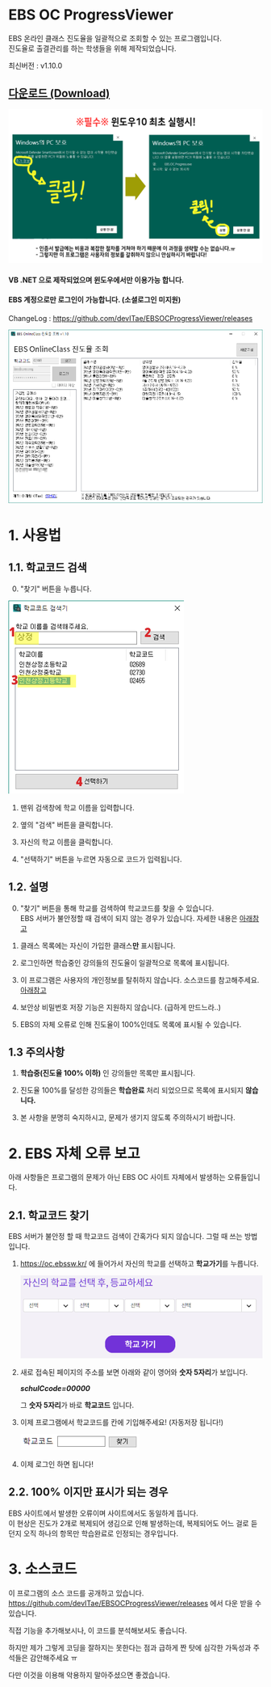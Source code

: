 # EBS OC ProgressViewer
EBS 온라인 클래스 진도율을 일괄적으로 조회할 수 있는 프로그램입니다.  
진도율로 출결관리를 하는 학생들을 위해 제작되었습니다.  

최신버전 : v1.10.0 

## [다운로드 (Download)](https://github.com/devITae/EBSOCProgressViewer/releases/download/1.10.0/EBS.OC.Progress.exe)
![최초 실행시](./img/first_notice.png)
#### VB .NET 으로 제작되었으며 윈도우에서만 이용가능 합니다.
#### EBS 계정으로만 로그인이 가능합니다. (소셜로그인 미지원)
ChangeLog : https://github.com/devITae/EBSOCProgressViewer/releases  


![메인 스크린샷](./img/screenshot2.png)

# 1. 사용법
## 1.1. 학교코드 검색
0. "찾기" 버튼을 누릅니다.

![설명](./img/search_cap.png)

1. 맨위 검색창에 학교 이름을 입력합니다.

2. 옆의 "검색" 버튼을 클릭합니다.

3. 자신의 학교 이름을 클릭합니다.

4. "선택하기" 버튼을 누르면 자동으로 코드가 입력됩니다.

## 1.2. 설명

0. "찾기" 버튼을 통해 학교를 검색하여 학교코드를 찾을 수 있습니다.  
EBS 서버가 불안정할 때 검색이 되지 않는 경우가 있습니다. 자세한 내용은 [아래참고](#22-100-이지만-표시가-되는-경우)

1. 클래스 목록에는 자신이 가입한 클래스**만** 표시됩니다.

2. 로그인하면 학습중인 강의들의 진도율이 일괄적으로 목록에 표시됩니다.

3. 이 프로그램은 사용자의 개인정보를 탈취하지 않습니다. 소스코드를 참고해주세요. [아래참고](#3-소스코드)

4. 보안상 비밀번호 저장 기능은 지원하지 않습니다. (급하게 만드느라..)

5. EBS의 자체 오류로 인해 진도율이 100%인데도 목록에 표시될 수 있습니다.

## 1.3 주의사항

1. **학습중(진도율 100% 이하)** 인 강의들만 목록만 표시됩니다.

2. 진도율 100%를 달성한 강의들은 **학습완료** 처리 되었으므로 목록에 표시되지 **않습니다.**

3. 본 사항을 분명히 숙지하시고, 문제가 생기지 않도록 주의하시기 바랍니다.

# 2. EBS 자체 오류 보고
아래 사항들은 프로그램의 문제가 아닌 EBS OC 사이트 자체에서 발생하는 오류들입니다.

## 2.1. 학교코드 찾기
EBS 서버가 불안정 할 때 학교코드 검색이 간혹가다 되지 않습니다. 그럴 때 쓰는 방법입니다.

1. <a href="https://oc.ebssw.kr/" target="_blank">https://oc.ebssw.kr/</a> 에 들어가서 자신의 학교를 선택하고 **학교가기**를 누릅니다.

	![학교 선택](./img/selectSch.PNG)

2. 새로 접속된 페이지의 주소를 보면 아래와 같이 영어와 **숫자 5자리**가 보입니다.

	***schulCcode=00000***

	그 **숫자 5자리**가 바로 **학교코드** 입니다.
3. 이제 프로그램에서 학교코드를 칸에 기입해주세요! (자동저장 됩니다!)

	![학교코드 칸](./img/schbox.PNG)
	
4. 이제 로그인 하면 됩니다!

## 2.2. 100% 이지만 표시가 되는 경우
EBS 사이트에서 발생한 오류이며 사이트에서도 동일하게 뜹니다.  
이 현상은 진도가 2개로 복제되어 생김으로 인해 발생하는데, 복제되어도 어느 걸로 듣던지 오직 하나의 항목만 학습완료로 인정되는 경우입니다.  

# 3. 소스코드
이 프로그램의 소스 코드를 공개하고 있습니다.  
https://github.com/devITae/EBSOCProgressViewer/releases 에서 다운 받을 수 있습니다.  

직접 기능을 추가해보시나, 이 코드를 분석해보셔도 좋습니다.  

하지만 제가 그렇게 코딩을 잘하지는 못한다는 점과 급하게 짠 탓에 심각한 가독성과 주석들은 감안해주세요 ㅠ  

다만 이것을 이용해 악용하지 말아주셨으면 좋겠습니다.
